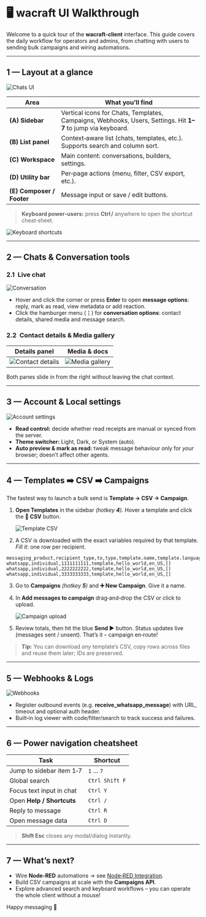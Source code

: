 # 🖥️ wacraft UI Walkthrough

Welcome to a quick tour of the **wacraft‑client** interface. This guide covers
the daily workflow for operators and admins, from chatting with users to
sending bulk campaigns and wiring automations.

---

## 1 — Layout at a glance

![Chats UI](../assets/images/chats-ui-with-conversation.png)

| Area                      | What you’ll find                                                                                             |
| ------------------------- | ------------------------------------------------------------------------------------------------------------ |
| **(A) Sidebar**           | Vertical icons for Chats, Templates, Campaigns, Webhooks, Users, Settings. Hit **1–7** to jump via keyboard. |
| **(B) List panel**        | Context‑aware list (chats, templates, etc.). Supports search and column sort.                                |
| **(C) Workspace**         | Main content: conversations, builders, settings.                                                             |
| **(D) Utility bar**       | Per‑page actions (menu, filter, CSV export, etc.).                                                           |
| **(E) Composer / Footer** | Message input or save / edit buttons.                                                                        |

> **Keyboard power‑users:** press **Ctrl /** anywhere to open the shortcut cheat‑sheet.

![Keyboard shortcuts](../assets/images/keyboard-shortcuts.png)

---

## 2 — Chats & Conversation tools

### 2.1 Live chat

![Conversation](../assets/images/conversation-with-options-popup.png)

- Hover and click the corner or press **Enter** to open **message options**: reply,
  mark as read, view metadata or add reaction.
- Click the hamburger menu (**⋮**) for **conversation options**: contact
  details, shared media and message search.

### 2.2 Contact details & Media gallery

| Details panel                                                              | Media & docs                                                           |
| -------------------------------------------------------------------------- | ---------------------------------------------------------------------- |
| ![Contact details](../assets/images/conversation-with-contact-details.png) | ![Media gallery](../assets/images/conversation-with-contact-media.png) |

Both panes slide in from the right without leaving the chat context.

---

## 3 — Account & Local settings

![Account settings](../assets/images/account-settings.png)

- **Read control:** decide whether read receipts are manual or synced from the
  server.
- **Theme switcher:** Light, Dark, or System (auto).
- **Auto preview & mark as read:** tweak message behaviour only for _your_
  browser; doesn’t affect other agents.

---

## 4 — Templates ➡️ CSV ➡️ Campaigns

The fastest way to launch a bulk send is **Template → CSV → Campaign**.

1. **Open Templates** in the sidebar _(hotkey **4**)_.
   Hover a template and click the **📄 CSV** button.

   ![Template CSV](../assets/images/template-with-csv-button-hover.png)

2. A CSV is downloaded with the exact variables required by that template.
   _Fill it_: one row per recipient.

```csv
messaging_product,recipient_type,to,type,template.name,template.language.code,template.components
whatsapp,individual,1111111111,template,hello_world,en_US,[]
whatsapp,individual,2222222222,template,hello_world,en_US,[]
whatsapp,individual,3333333333,template,hello_world,en_US,[]
```

3. Go to **Campaigns** _(hotkey **5**)_ and **➕ New Campaign**.
   Give it a name.

4. In **Add messages to campaign** drag‑and‑drop the CSV or click to upload.

   ![Campaign upload](../assets/images/campaigns-overview.png)

5. Review totals, then hit the blue **Send ▶️** button. Status updates live
   (messages sent / unsent). That’s it – campaign en‑route!

> **Tip:** You can download _any_ template’s CSV, copy rows across files and
> reuse them later; IDs are preserved.

---

## 5 — Webhooks & Logs

![Webhooks](../assets/images/webhooks-overview.png)

- Register outbound events (e.g. **receive_whatsapp_message**) with URL,
  timeout and optional auth header.
- Built‑in log viewer with code/filter/search to track success and failures.

---

## 6 — Power navigation cheatsheet

| Task                      | Shortcut       |
| ------------------------- | -------------- |
| Jump to sidebar item 1‑7  | `1` … `7`      |
| Global search             | `Ctrl Shift F` |
| Focus text input in chat  | `Ctrl Y`       |
| Open **Help / Shortcuts** | `Ctrl /`       |
| Reply to message          | `Ctrl R`       |
| Open message data         | `Ctrl D`       |

> **Shift Esc** closes any modal/dialog instantly.

---

## 7 — What’s next?

- Wire **Node‑RED** automations → see [Node‑RED Integration](../deploy/node-red.md).
- Build CSV campaigns at scale with the **Campaigns API**.
- Explore advanced search and keyboard workflows – you can operate the whole
  client without a mouse!

Happy messaging 🚀
